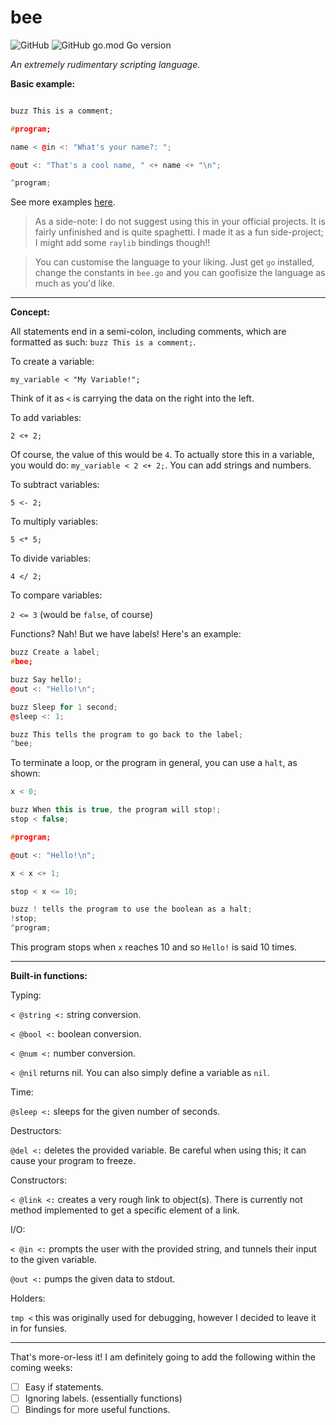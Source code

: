 # bee

![GitHub](https://img.shields.io/github/license/jibstack64/bee) ![GitHub go.mod Go version](https://img.shields.io/github/go-mod/go-version/jibstack64/bee)

*An extremely rudimentary scripting language.*

**Basic example:**
```c++

buzz This is a comment;

#program;

name < @in <: "What's your name?: ";

@out <: "That's a cool name, " <+ name <+ "\n";

^program;

```

See more examples [here](https://github.com/jibstack64/bee/blob/master/tests).

> As a side-note: I do not suggest using this in your official projects. It is fairly unfinished and is quite spaghetti. I made it as a fun side-project; I might add some `raylib` bindings though!!

> You can customise the language to your liking. Just get `go` installed, change the constants in `bee.go` and you can goofisize the language as much as you'd like.

---

**Concept:**

All statements end in a semi-colon, including comments, which are formatted as such: `buzz This is a comment;`.

To create a variable:

`my_variable < "My Variable!";`

Think of it as `<` is carrying the data on the right into the left.

To add variables:

`2 <+ 2;`

Of course, the value of this would be `4`. To actually store this in a variable, you would do: `my_variable < 2 <+ 2;`. You can add strings and numbers.

To subtract variables:

`5 <- 2;`

To multiply variables:

`5 <* 5;`

To divide variables:

`4 </ 2;`

To compare variables:

`2 <= 3` (would be `false`, of course)

Functions? Nah! But we have labels!
Here's an example:

```c++
buzz Create a label;
#bee;

buzz Say hello!;
@out <: "Hello!\n";

buzz Sleep for 1 second;
@sleep <: 1;

buzz This tells the program to go back to the label;
^bee;
```

To terminate a loop, or the program in general, you can use a `halt`, as shown:

```c++
x < 0;

buzz When this is true, the program will stop!;
stop < false;

#program;

@out <: "Hello!\n";

x < x <+ 1;

stop < x <= 10;

buzz ! tells the program to use the boolean as a halt;
!stop;
^program;
```

This program stops when `x` reaches 10 and so `Hello!` is said 10 times.

---

**Built-in functions:**

Typing:

`< @string <:` string conversion.

`< @bool <:` boolean conversion.

`< @num <:` number conversion.

`< @nil` returns nil. You can also simply define a variable as `nil`.

Time:

`@sleep <:` sleeps for the given number of seconds.

Destructors:

`@del <:` deletes the provided variable. Be careful when using this; it can cause your program to freeze.

Constructors:

`< @link <:` creates a very rough link to object(s). There is currently not method implemented to get a specific element of a link.

I/O:

`< @in <:` prompts the user with the provided string, and tunnels their input to the given variable.

`@out <:` pumps the given data to stdout.

Holders:

`tmp <` this was originally used for debugging, however I decided to leave it in for funsies.

---

That's more-or-less it! I am definitely going to add the following within the coming weeks:
- [ ] Easy if statements.
- [ ] Ignoring labels. (essentially functions)
- [ ] Bindings for more useful functions.
